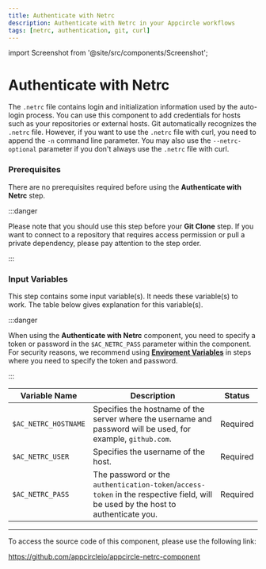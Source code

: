 ```yaml
---
title: Authenticate with Netrc
description: Authenticate with Netrc in your Appcircle workflows
tags: [netrc, authentication, git, curl]
---
```


import Screenshot from '@site/src/components/Screenshot';

# Authenticate with Netrc

The `.netrc` file contains login and initialization information used by the auto-login process. You can use this component to add credentials for hosts such as your repositories or external hosts. Git automatically recognizes the `.netrc` file. However, if you want to use the `.netrc` file with curl, you need to append the `-n` command line parameter. You may also use the `--netrc-optional` parameter if you don't always use the `.netrc` file with curl.

### Prerequisites

There are no prerequisites required before using the **Authenticate with Netrc** step.

:::danger

Please note that you should use this step before your **Git Clone** step. If you want to connect to a repository that requires access permission or pull a private dependency, please pay attention to the step order.

:::

<Screenshot url='https://cdn.appcircle.io/docs/assets/BE2792-net_order.png ' />

### Input Variables

This step contains some input variable(s). It needs these variable(s) to work. The table below gives explanation for this variable(s).

<Screenshot url='https://cdn.appcircle.io/docs/assets/BE2792-net_inputs.png' />

:::danger

When using the **Authenticate with Netrc** component, you need to specify a token or password in the `$AC_NETRC_PASS` parameter within the component. For security reasons, we recommend using [**Enviroment Variables**](https://docs.appcircle.io/environment-variables/) in steps where you need to specify the token and password.

:::

| Variable Name        | Description                                                                                                                      | Status   |
| -------------------- | -------------------------------------------------------------------------------------------------------------------------------- | -------- |
| `$AC_NETRC_HOSTNAME` | Specifies the hostname of the server where the username and password will be used, for example, `github.com`.                    | Required |
| `$AC_NETRC_USER`     | Specifies the username of the host.                                                                                              | Required |
| `$AC_NETRC_PASS`     | The password or the `authentication-token`/`access-token` in the respective field, will be used by the host to authenticate you. | Required |

---

To access the source code of this component, please use the following link:

https://github.com/appcircleio/appcircle-netrc-component
